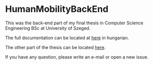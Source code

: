 # HumanMobilityBackEnd
This was the back-end part of my final thesis in Computer Science Engineering BSc at University of Szeged.

The full documentation can be located at [here](https://github.com/vincedani/HumanMobilityBackEnd/blob/master/VinceDaniel-Final-Thesis-BSc-Hunarian.pdf) in hungarian.

The other part of the thesis can be located [here](https://github.com/vincedani/HumanMobilityFrontEnd).

If you have any question, please write an e-mail or open a new issue.

